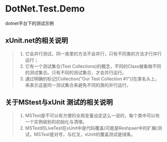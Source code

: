 # DotNet.Test.Demo
dotnet平台下的测试示例


## xUnit.net的相关说明
> 1. 它会并行测试，同一类里的方法不会并行，只有不同类的方法才行并行运行；
> 1. 它有一个测试集合(Test Collections)的概念，不同的Class被看做不同的测试集合。只有不同的测试集合，才会并行运行。
> 1. 通过明确的标记[Collection("Our Test Collection #1")]在类名头上，来表示这是同一测试集合来避免不同的类的并行运行。


## 关于MStest与xUnit 测试的相关说明
> 1. MSTest是不可以有方便的全局变量设定这么一说的，每个类中可以有一个实例级别的初始化与清理。
> 1. MSTest的LiveTest在xUnit中是代码覆盖(可能是Reshpaer中的扩展)测试，MSTest是对号，与红叉，xUnit的覆盖测试是绿条。  


